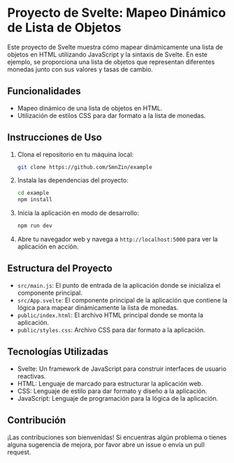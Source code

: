 
# Proyecto de Svelte: Mapeo Dinámico de Lista de Objetos

Este proyecto de Svelte muestra cómo mapear dinámicamente una lista de objetos en HTML utilizando JavaScript y la sintaxis de Svelte. En este ejemplo, se proporciona una lista de objetos que representan diferentes monedas junto con sus valores y tasas de cambio.

## Funcionalidades

- Mapeo dinámico de una lista de objetos en HTML.
- Utilización de estilos CSS para dar formato a la lista de monedas.

## Instrucciones de Uso

1. Clona el repositorio en tu máquina local:

    ```bash
    git clone https://github.com/SmnZin/example
    ```

2. Instala las dependencias del proyecto:

    ```bash
    cd example
    npm install
    ```

3. Inicia la aplicación en modo de desarrollo:

    ```bash
    npm run dev
    ```

4. Abre tu navegador web y navega a `http://localhost:5000` para ver la aplicación en acción.

## Estructura del Proyecto

- `src/main.js`: El punto de entrada de la aplicación donde se inicializa el componente principal.
- `src/App.svelte`: El componente principal de la aplicación que contiene la lógica para mapear dinámicamente la lista de monedas.
- `public/index.html`: El archivo HTML principal donde se monta la aplicación.
- `public/styles.css`: Archivo CSS para dar formato a la aplicación.

## Tecnologías Utilizadas

- Svelte: Un framework de JavaScript para construir interfaces de usuario reactivas.
- HTML: Lenguaje de marcado para estructurar la aplicación web.
- CSS: Lenguaje de estilo para dar formato y diseño a la aplicación.
- JavaScript: Lenguaje de programación para la lógica de la aplicación.

## Contribución

¡Las contribuciones son bienvenidas! Si encuentras algún problema o tienes alguna sugerencia de mejora, por favor abre un issue o envía un pull request.
